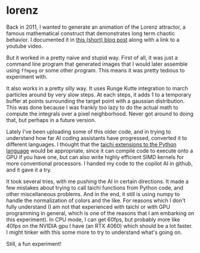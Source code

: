 # lorenz

Back in 2011, I wanted to generate an animation of the Lorenz attractor, a famous
mathematical construct that demonstrates long term chaotic behavior.  I documented
it in [this (short) blog post](https://brainwagon.org/blog/my-own-animation-of-the-lorenz-attractor/)
along with a link to a youtube video.

But it worked in a pretty naive and stupid way.  First of all, it was just a command line 
program that generated images that I would later assemble using `ffmpeg` or some other program.
This means it was pretty tedious to experiment with.

It also works in a pretty silly way.  It uses Runge Kutte integration to march particles around
by very slow steps.  At each steps, it adds 1 to a temporary buffer at points surrounding the target
point with a gaussian distribution.  This was done because I was frankly too lazy to do the actual
math to compute the integrals over a pixel neighborhood.  Never got around to doing that, but perhaps
in a future version.

Lately I've been uploading some of this older code, and in trying to understand how far AI coding
assistants have progressed, converted it to different languages.  I thought that the 
[taichi extensions to the Python language](https://www.taichi-lang.org/) would be appropriate,
since it can compile code to execute onto a GPU if you have one, but can also write highly
efficient SIMD kernels for more conventional processors.  I handed my code to the copilot AI in 
github, and it gave it a try.

It took several tries, with me pushing the AI in certain directions.  It made a few mistakes about
trying to call taichi functions from Python code, and other miscellaneous problems.  And in the end, 
it still is using numpy to handle the normalization of colors and the like.  For reasons which 
I don't fully understand (I am not that experienced with taichi or with GPU programming in general, 
which is one of the reasons that I am embarking on this experiment).  In CPU mode, I can get 
60fps, but probably more like 40fps on the NVIDIA gpu I have (an RTX 4060) which should be a lot 
faster.  I might tinker with this some more to try to understand what's going on.

Still, a fun experiment!
